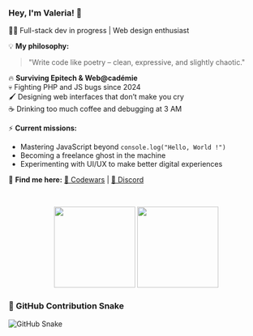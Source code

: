 ### Hey, I'm Valeria! 🚀  
👩‍💻 Full-stack dev in progress | Web design enthusiast  

💡 **My philosophy:**  
> "Write code like poetry – clean, expressive, and slightly chaotic."

🔥 **Surviving Epitech & Web@cadémie**  
💀 Fighting PHP and JS bugs since 2024  
🖌️ Designing web interfaces that don’t make you cry  
☕ Drinking too much coffee and debugging at 3 AM

  ⚡ **Current missions:**
- Mastering JavaScript beyond `console.log("Hello, World !")`
- Becoming a freelance ghost in the machine
- Experimenting with UI/UX to make better digital experiences  

📌 **Find me here:**
[🥋 Codewars](https://www.codewars.com/users/vallery_ik) | [💬 Discord](https://discordapp.com/users/1037635044216406057) 

&nbsp;

<p align="center">
  <img height="160em" src="https://github-readme-stats.vercel.app/api?username=Valleryikl&theme=algolia"/>
  <img height="160em" src="https://github-readme-stats.vercel.app/api/top-langs/?username=Valleryikl&langs_count=20&layout=compact&theme=algolia"/>
</p>

### 🐍 GitHub Contribution Snake  
![GitHub Snake](https://github.com/valleryikl/valleryikl/blob/output/github-contribution-grid-snake.svg?raw=true)

